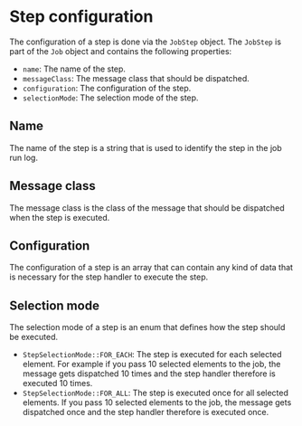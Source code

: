 # Step configuration

The configuration of a step is done via the `JobStep` object. 
The `JobStep` is part of the `Job` object and contains the following properties:

- `name`: The name of the step.
- `messageClass`: The message class that should be dispatched.
- `configuration`: The configuration of the step.
- `selectionMode`: The selection mode of the step.

## Name
The name of the step is a string that is used to identify the step in the job run log.

## Message class
The message class is the class of the message that should be dispatched when the step is executed.

## Configuration
The configuration of a step is an array that can contain any kind of data that is necessary for the step handler to execute the step.

## Selection mode
The selection mode of a step is an enum that defines how the step should be executed.

- `StepSelectionMode::FOR_EACH`: The step is executed for each selected element.
For example if you pass 10 selected elements to the job, the message gets dispatched 10 times and the step handler therefore is executed 10 times.
- `StepSelectionMode::FOR_ALL`: The step is executed once for all selected elements.
If you pass 10 selected elements to the job, the message gets dispatched once and the step handler therefore is executed once.

